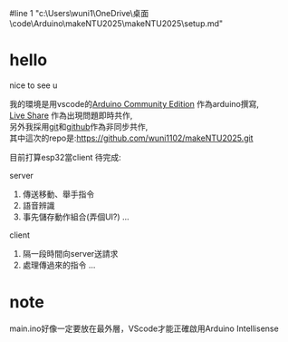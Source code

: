 #line 1 "c:\\Users\\wuni1\\OneDrive\\桌面\\code\\Arduino\\makeNTU2025\\makeNTU2025\\setup.md"
# hello
nice to see u

我的環境是用vscode的[Arduino Community Edition](https://marketplace.visualstudio.com/items/?itemName=vscode-arduino.vscode-arduino-community) 作為arduino撰寫,  
[Live Share](https://marketplace.visualstudio.com/items/?itemName=MS-vsliveshare.vsliveshare) 作為出現問題即時共作,  
另外我採用[git](https://git-scm.com/)和[github](https://github.com/)作為非同步共作,  
其中這次的repo是:https://github.com/wuni1102/makeNTU2025.git

目前打算esp32當client
待完成:

server
1. 傳送移動、舉手指令
2. 語音辨識
3. 事先儲存動作組合(弄個UI?)
...

client
1. 隔一段時間向server送請求
2. 處理傳過來的指令
...

# note
main.ino好像一定要放在最外層，VScode才能正確啟用Arduino Intellisense